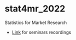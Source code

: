 # stat4mr_2022

Statistics for Market Research

- [Link](https://drive.google.com/file/d/1e6ly6p0ExlS3pZt_AsJl8s10knSL7Gvz/view?usp=sharing) for seminars recordings
